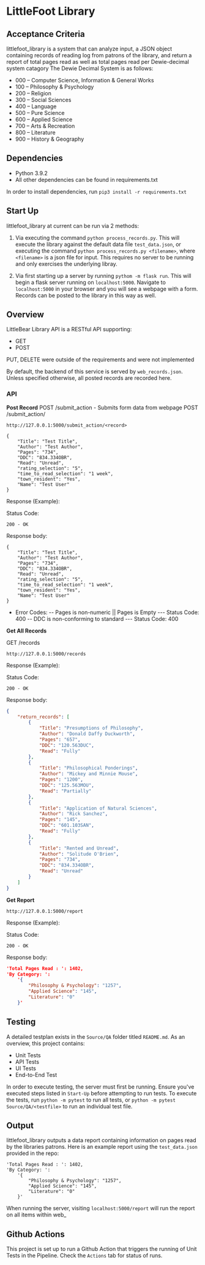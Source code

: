 # LittleFoot Library

## Acceptance Criteria

littlefoot_library is a system that can analyze input, a JSON object containing records of reading log from
patrons of the library, and return a report of total pages read as well as total pages read per Dewie-decimal system catagory
The Dewie Decimal System is as follows:

- 000 – Computer Science, Information & General Works
- 100 – Philosophy & Psychology
- 200 – Religion
- 300 – Social Sciences
- 400 – Language
- 500 – Pure Science
- 600 – Applied Science
- 700 – Arts & Recreation
- 800 – Literature
- 900 – History & Geography

## Dependencies

- Python 3.9.2
- All other dependencies can be found in requirements.txt

In order to install dependencies, run `pip3 install -r requirements.txt`

## Start Up

littlefoot_library at current can be run via 2 methods:

1. Via executing the command `python process_records.py`. This will execute the library against the default data file `test_data.json`, or executing the command `python process_records.py <filename>`, where `<filename>` is a json file for input. This requires no server to be running and only exercises the underlying libray.

2. Via first starting up a server by running `pythom -m flask run`. This will begin a flask server running on `localhost:5000`. Navigate to `localhost:5000` in your
browser and you will see a webpage with a form. Records can be posted to the library in this way as well.

## Overview

LittleBear Library API is a RESTful API supporting:

- GET
- POST

PUT, DELETE were outside of the requirements and were not implemented

By default, the backend of this service is served by `web_records.json`. Unless specified otherwise, all posted records are recorded here.

### API
**Post Record**
POST /submit_action - Submits form data from webpage
POST /submit_action/<record>
```http
http://127.0.0.1:5000/submit_action/<record>
```
```
{
    "Title": "Test Title",
    "Author": "Test Author",
    "Pages": "734",
    "DDC": "834.334OBR",
    "Read": "Unread",
    "rating_selection": "5",
    "time_to_read_selection": "1 week",
    "town_resident": "Yes",
    "Name": "Test User"
}
```
Response (Example):

Status Code:
```
200 - OK
```
Response body:
```
{
    "Title": "Test Title",
    "Author": "Test Author",
    "Pages": "734",
    "DDC": "834.334OBR",
    "Read": "Unread",
    "rating_selection": "5",
    "time_to_read_selection": "1 week",
    "town_resident": "Yes",
    "Name": "Test User"
}
```
- Error Codes:
-- Pages is non-numeric || Pages is Empty
--- Status Code: 400
-- DDC is non-conforming to standard
--- Status Code: 400

**Get All Records**

GET /records

```http
http://127.0.0.1:5000/records
```

Response (Example):

Status Code:
```
200 - OK
```
Response body:
```json
{
    "return_records": [
        {
            "Title": "Presumptions of Philosophy",
            "Author": "Donald Daffy Duckworth",
            "Pages": "657",
            "DDC": "120.563DUC",
            "Read": "Fully"
        },
        {
            "Title": "Philosophical Ponderings",
            "Author": "Mickey and Minnie Mouse",
            "Pages": "1200",
            "DDC": "125.563MOU",
            "Read": "Partially"
        },
        {
            "Title": "Application of Natural Sciences",
            "Author": "Rick Sanchez",
            "Pages": "145",
            "DDC": "601.103SAN",
            "Read": "Fully"
        },
        {
            "Title": "Rented and Unread",
            "Author": "Solitude O'Brien",
            "Pages": "734",
            "DDC": "834.334OBR",
            "Read": "Unread"
        }
    ]
}
```

**Get Report**
```
http://127.0.0.1:5000/report
```
Response (Example):

Status Code:
```
200 - OK
```
Response body:
```json
'Total Pages Read : ': 1402, 
'By Category: ': 
    '{
        "Philosophy & Psychology": "1257", 
        "Applied Science": "145", 
        "Literature": "0"
    }'
```

## Testing

A detailed testplan exists in the `Source/QA` folder titled `README.md`. As an overview, this project contains:

- Unit Tests
- API Tests
- UI Tests
- End-to-End Test

In order to execute testing, the server must first be running. Ensure you've executed steps listed in `Start-Up` before attempting to run tests.
To execute the tests, run `python -m pytest` to run all tests, or `python -m pytest Source/QA/<testfile>` to run an individual test file.

## Output

littlefoot_library outputs a data report containing information on pages read by the libraries patrons. Here is an example report
using the `test_data.json` provided in the repo:

```
'Total Pages Read : ': 1402, 
'By Category: ': 
    '{
        "Philosophy & Psychology": "1257", 
        "Applied Science": "145", 
        "Literature": "0"
    }'
```

When running the server, visiting `localhost:5000/report` will run the report on all items within web_

## Github Actions

This project is set up to run a Github Action that triggers the running of Unit Tests in the Pipeline. Check the `Actions` tab for
status of runs.
